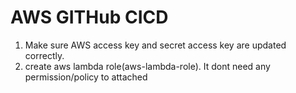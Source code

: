 # AWS GITHub CICD
1. Make sure AWS access key and secret access key are updated correctly.
2. create aws lambda role(aws-lambda-role). It dont need any permission/policy to attached